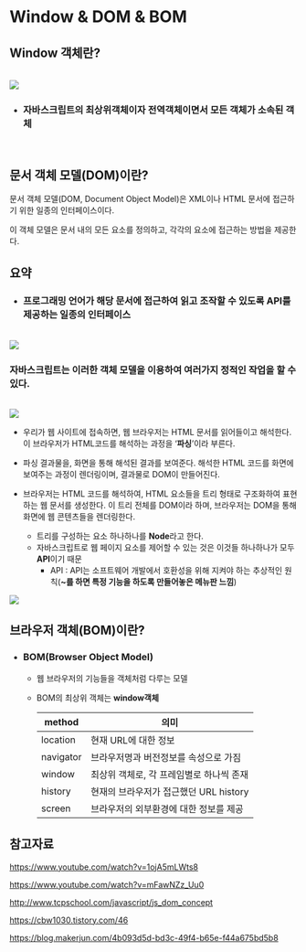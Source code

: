 # Window & DOM & BOM


## Window 객체란?
<br>

<img src="https://img1.daumcdn.net/thumb/R1280x0/?scode=mtistory2&fname=https%3A%2F%2Fblog.kakaocdn.net%2Fdn%2FbDHYBV%2FbtqwdijH5B7%2Fu3S2Ets6aG7k63v5PYR29k%2Fimg.png">

- ### 자바스크립트의 최상위객체이자 전역객체이면서 모든 객체가 소속된 객체

<br>

## 문서 객체 모델(DOM)이란?


문서 객체 모델(DOM, Document Object Model)은 XML이나 HTML 문서에 접근하기 위한 일종의 인터페이스이다.

이 객체 모델은 문서 내의 모든 요소를 정의하고, 각각의 요소에 접근하는 방법을 제공한다.

## 요약

- ### 프로그래밍 언어가 해당 문서에 접근하여 읽고 조작할 수 있도록 API를 제공하는 일종의 인터페이스

<br>

<img src="https://i.imgur.com/qzSfarm.png">

### 자바스크립트는 이러한 객체 모델을 이용하여 여러가지  **정적인** 작업을 할 수 있다.
<br>


<img src="https://ifh.cc/g/HkTXhr.jpg">

- 우리가 웹 사이트에 접속하면, 웹 브라우저는 HTML 문서를 읽어들이고 해석한다. 이 브라우저가 HTML코드를 해석하는 과정을 ‘**파싱**’이라 부른다.
- 파싱 결과물을, 화면을 통해 해석된 결과를 보여준다. 해석한 HTML 코드를 화면에 보여주는 과정이 렌더링이며, 결과물로 DOM이 만들어진다.

- 브라우저는 HTML 코드를 해석하여, HTML 요소들을 트리 형태로 구조화하여 표현하는 웹 문서를 생성한다. 이 트리 전체를 DOM이라 하며, 브라우저는 DOM을 통해 화면에 웹 콘텐츠들을 렌더링한다.
    - 트리를 구성하는 요소 하나하나를 **Node**라고 한다.
    - 자바스크립트로 웹 페이지 요소를 제어할 수 있는 것은 이것들 하나하나가 모두 **API**이기 때문
        - API : API는 소프트웨어 개발에서 호환성을 위해 지켜야 하는 추상적인 원칙(**~를 하면 특정 기능을 하도록 만들어놓은 메뉴판 느낌**)

<img src="https://i.postimg.cc/jjs2h6pT/image.png">





## 브라우저 객체(BOM)이란?

- ### BOM(Browser Object Model)
    - 웹 브라우저의 기능들을 객체처럼 다루는 모델
    - BOM의 최상위 객체는 **window객체**

        | method  |  의미 |
        | ----- | -------------------- |
        | location | 현재 URL에 대한 정보  |
        | navigator | 브라우저명과 버전정보를 속성으로 가짐  |
        | window | 최상위 객체로, 각 프레임별로 하나씩 존재  |
        | history | 현재의 브라우저가 접근했던 URL history  |
        | screen | 브라우저의 외부환경에 대한 정보를 제공  |
















## 참고자료

https://www.youtube.com/watch?v=1ojA5mLWts8

https://www.youtube.com/watch?v=mFawNZz_Uu0

http://www.tcpschool.com/javascript/js_dom_concept

https://cbw1030.tistory.com/46

https://blog.makerjun.com/4b093d5d-bd3c-49f4-b65e-f44a675bd5b8